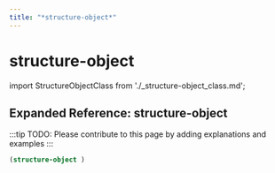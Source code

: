 ```yaml
---
title: "*structure-object*"
---
```


# structure-object

import StructureObjectClass from './_structure-object_class.md';

<StructureObjectClass />

## Expanded Reference: structure-object

:::tip
TODO: Please contribute to this page by adding explanations and examples
:::

```lisp
(structure-object )
```

